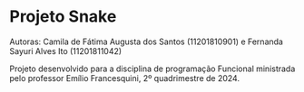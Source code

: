 # Projeto Snake
Autoras: Camila de Fátima Augusta dos Santos (11201810901) e Fernanda Sayuri Alves Ito (11201811042)

Projeto desenvolvido para a disciplina de programação Funcional ministrada pelo professor Emílio Francesquini, 2º quadrimestre de 2024.